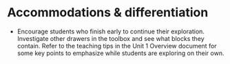 # Accommodations & differentiation
- Encourage students who finish early to continue their exploration. Investigate other drawers in the toolbox and see what blocks they contain. Refer to the teaching tips in the Unit 1 Overview document for some key points to emphasize while students are exploring on their own.

